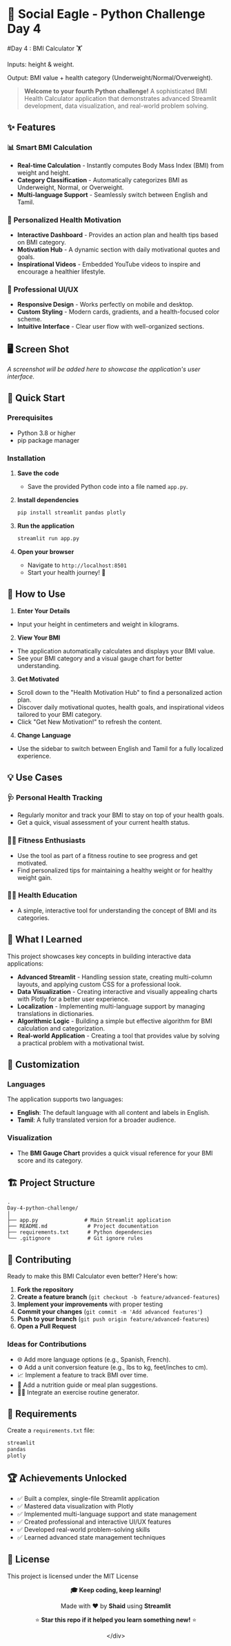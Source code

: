 # 🦅 Social Eagle - Python Challenge Day 4

#Day 4 :
BMI Calculator 🏋️

Inputs: height & weight.

Output: BMI value + health category (Underweight/Normal/Overweight).

> **Welcome to your fourth Python challenge\!** A sophisticated BMI Health Calculator application that demonstrates advanced Streamlit development, data visualization, and real-world problem solving.

## ✨ Features

### 📊 **Smart BMI Calculation**

  - **Real-time Calculation** - Instantly computes Body Mass Index (BMI) from weight and height.
  - **Category Classification** - Automatically categorizes BMI as Underweight, Normal, or Overweight.
  - **Multi-language Support** - Seamlessly switch between English and Tamil.

### 🎯 **Personalized Health Motivation**

  - **Interactive Dashboard** - Provides an action plan and health tips based on BMI category.
  - **Motivation Hub** - A dynamic section with daily motivational quotes and goals.
  - **Inspirational Videos** - Embedded YouTube videos to inspire and encourage a healthier lifestyle.

### 🎨 **Professional UI/UX**

  - **Responsive Design** - Works perfectly on mobile and desktop.
  - **Custom Styling** - Modern cards, gradients, and a health-focused color scheme.
  - **Intuitive Interface** - Clear user flow with well-organized sections.

## 🖥️ Screen Shot

*A screenshot will be added here to showcase the application's user interface.*

## 🚀 Quick Start

### Prerequisites

  - Python 3.8 or higher
  - pip package manager

### Installation

1.  **Save the code**

      - Save the provided Python code into a file named `app.py`.

2.  **Install dependencies**

    ```bash
    pip install streamlit pandas plotly
    ```

3.  **Run the application**

    ```bash
    streamlit run app.py
    ```

4.  **Open your browser**

      - Navigate to `http://localhost:8501`
      - Start your health journey\! 💪

## 🎯 How to Use

1.  **Enter Your Details**

<!-- end list -->

  - Input your height in centimeters and weight in kilograms.

<!-- end list -->

2.  **View Your BMI**

<!-- end list -->

  - The application automatically calculates and displays your BMI value.
  - See your BMI category and a visual gauge chart for better understanding.

<!-- end list -->

3.  **Get Motivated**

<!-- end list -->

  - Scroll down to the "Health Motivation Hub" to find a personalized action plan.
  - Discover daily motivational quotes, health goals, and inspirational videos tailored to your BMI category.
  - Click "Get New Motivation\!" to refresh the content.

<!-- end list -->

4.  **Change Language**

<!-- end list -->

  - Use the sidebar to switch between English and Tamil for a fully localized experience.

## 💡 Use Cases

### 🩺 **Personal Health Tracking**

  - Regularly monitor and track your BMI to stay on top of your health goals.
  - Get a quick, visual assessment of your current health status.

### 🏋️‍♂️ **Fitness Enthusiasts**

  - Use the tool as part of a fitness routine to see progress and get motivated.
  - Find personalized tips for maintaining a healthy weight or for healthy weight gain.

### 👨‍⚕️ **Health Education**

  - A simple, interactive tool for understanding the concept of BMI and its categories.

## 🧠 What I Learned

This project showcases key concepts in building interactive data applications:

  - **Advanced Streamlit** - Handling session state, creating multi-column layouts, and applying custom CSS for a professional look.
  - **Data Visualization** - Creating interactive and visually appealing charts with Plotly for a better user experience.
  - **Localization** - Implementing multi-language support by managing translations in dictionaries.
  - **Algorithmic Logic** - Building a simple but effective algorithm for BMI calculation and categorization.
  - **Real-world Application** - Creating a tool that provides value by solving a practical problem with a motivational twist.

## 🎨 Customization

### Languages

The application supports two languages:

  - **English**: The default language with all content and labels in English.
  - **Tamil**: A fully translated version for a broader audience.

### Visualization

  - The **BMI Gauge Chart** provides a quick visual reference for your BMI score and its category.

## 🏗️ Project Structure

```
.
Day-4-python-challenge/
│
├── app.py               # Main Streamlit application
├── README.md             # Project documentation  
├── requirements.txt      # Python dependencies
└── .gitignore            # Git ignore rules
```

## 🤝 Contributing

Ready to make this BMI Calculator even better? Here's how:

1.  **Fork the repository**
2.  **Create a feature branch** (`git checkout -b feature/advanced-features`)
3.  **Implement your improvements** with proper testing
4.  **Commit your changes** (`git commit -m 'Add advanced features'`)
5.  **Push to your branch** (`git push origin feature/advanced-features`)
6.  **Open a Pull Request**

### Ideas for Contributions

  - 🌐 Add more language options (e.g., Spanish, French).
  - ⚙️ Add a unit conversion feature (e.g., lbs to kg, feet/inches to cm).
  - 📈 Implement a feature to track BMI over time.
  - 🍏 Add a nutrition guide or meal plan suggestions.
  - 🏋️‍♂️ Integrate an exercise routine generator.

## 📝 Requirements

Create a `requirements.txt` file:

```txt
streamlit
pandas
plotly
```

## 🏆 Achievements Unlocked

  - ✅ Built a complex, single-file Streamlit application
  - ✅ Mastered data visualization with Plotly
  - ✅ Implemented multi-language support and state management
  - ✅ Created professional and interactive UI/UX features
  - ✅ Developed real-world problem-solving skills
  - ✅ Learned advanced state management techniques

## 📄 License

This project is licensed under the MIT License

<div align="center"\>

**🎓 Keep coding, keep learning\!**

Made with ❤️ by **Shaid** using **Streamlit**

⭐ **Star this repo if it helped you learn something new\!** ⭐

</div\>
